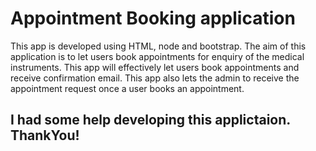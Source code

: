 # Appointment Booking application

This app is developed using HTML, node and bootstrap.
The aim of this application is to let users book appointments for enquiry of the medical instruments.
This app will effectively let users book appointments and receive confirmation email.
This app also lets the admin to receive the appointment request once a user books an appointment.

## I had some help developing this applictaion. ThankYou!
